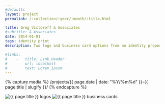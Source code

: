 ```yaml
---
#defaults
layout: project
permalink: /:collection/:year/:month/:title.html

title: Greg Victoroff & Associates
#subtitle: & Associates
date: 2014-01-01
tags: identity print
description: Two logo and business card options from an identity proposal for [Greg Victoroff & Associates,](http://www.victoroff-law.com/) a law firm specializing in IP and copyright law.

#links:
#    -   title: Link_Header
#        url: localhost
#        text: Lorem_ipsum
---
```


<!-- set project media path -->
{% capture media %}
    /projects/{{ page.date | date: "%Y/%m%d" }}-{{ page.title | slugify }}/
{% endcapture %}
<!-- end -->

<!-- media -->
<img class="span5" src="{{media|strip}}marks.png" alt="{{ page.title }} logos">
<img class="span8" src="{{media|strip}}cards.png" alt="{{ page.title }} business cards">
